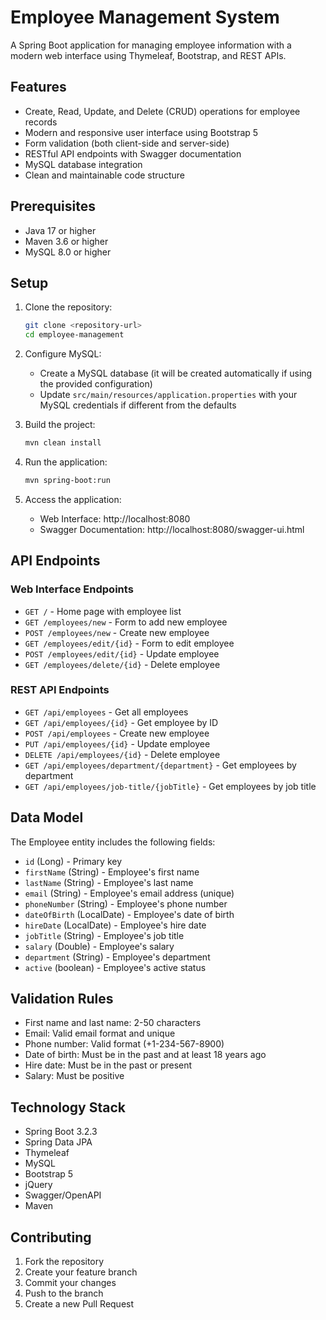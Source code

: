 # Employee Management System

A Spring Boot application for managing employee information with a modern web interface using Thymeleaf, Bootstrap, and REST APIs.

## Features

- Create, Read, Update, and Delete (CRUD) operations for employee records
- Modern and responsive user interface using Bootstrap 5
- Form validation (both client-side and server-side)
- RESTful API endpoints with Swagger documentation
- MySQL database integration
- Clean and maintainable code structure

## Prerequisites

- Java 17 or higher
- Maven 3.6 or higher
- MySQL 8.0 or higher

## Setup

1. Clone the repository:
   ```bash
   git clone <repository-url>
   cd employee-management
   ```

2. Configure MySQL:
   - Create a MySQL database (it will be created automatically if using the provided configuration)
   - Update `src/main/resources/application.properties` with your MySQL credentials if different from the defaults

3. Build the project:
   ```bash
   mvn clean install
   ```

4. Run the application:
   ```bash
   mvn spring-boot:run
   ```

5. Access the application:
   - Web Interface: http://localhost:8080
   - Swagger Documentation: http://localhost:8080/swagger-ui.html

## API Endpoints

### Web Interface Endpoints

- `GET /` - Home page with employee list
- `GET /employees/new` - Form to add new employee
- `POST /employees/new` - Create new employee
- `GET /employees/edit/{id}` - Form to edit employee
- `POST /employees/edit/{id}` - Update employee
- `GET /employees/delete/{id}` - Delete employee

### REST API Endpoints

- `GET /api/employees` - Get all employees
- `GET /api/employees/{id}` - Get employee by ID
- `POST /api/employees` - Create new employee
- `PUT /api/employees/{id}` - Update employee
- `DELETE /api/employees/{id}` - Delete employee
- `GET /api/employees/department/{department}` - Get employees by department
- `GET /api/employees/job-title/{jobTitle}` - Get employees by job title

## Data Model

The Employee entity includes the following fields:

- `id` (Long) - Primary key
- `firstName` (String) - Employee's first name
- `lastName` (String) - Employee's last name
- `email` (String) - Employee's email address (unique)
- `phoneNumber` (String) - Employee's phone number
- `dateOfBirth` (LocalDate) - Employee's date of birth
- `hireDate` (LocalDate) - Employee's hire date
- `jobTitle` (String) - Employee's job title
- `salary` (Double) - Employee's salary
- `department` (String) - Employee's department
- `active` (boolean) - Employee's active status

## Validation Rules

- First name and last name: 2-50 characters
- Email: Valid email format and unique
- Phone number: Valid format (+1-234-567-8900)
- Date of birth: Must be in the past and at least 18 years ago
- Hire date: Must be in the past or present
- Salary: Must be positive

## Technology Stack

- Spring Boot 3.2.3
- Spring Data JPA
- Thymeleaf
- MySQL
- Bootstrap 5
- jQuery
- Swagger/OpenAPI
- Maven

## Contributing

1. Fork the repository
2. Create your feature branch
3. Commit your changes
4. Push to the branch
5. Create a new Pull Request

